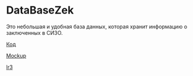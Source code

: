 # DataBaseZek
Это небольшая и удобная база данных, которая хранит информацию о заключенных в СИЗО.

[Код](https://github.com/smotruk/tritpoproject/tree/master/DataBaseZek)

[Mockup](https://github.com/smotruk/tritpoproject/tree/master/Mockup)

[lr3](https://github.com/smotruk/tritpoproject/blob/master/lr3.md)
